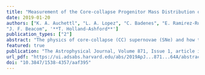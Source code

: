 ```yaml
---                                                                                                                                                                                            
title: "Measurement of the Core-collapse Progenitor Mass Distribution of the Small Magellanic Cloud"                                      
date: 2019-01-20                                                                                                                                                   
authors: ["K. A. Auchettl", "L. A. Lopez", "C. Badenes", "E. Ramirez-Ruiz", 
"J. F. Beacom", '**T. Holland-Ashford**']                                                                                                         
publication_types: ["2"]                                                                                                                                                                       
abstract: "The physics of core-collapse (CC) supernovae (SNe) and how the explosions depend on progenitor properties are central questions in astronomy. For only a handful of SNe, the progenitor star has been identified in pre-explosion images. Supernova remnants (SNRs), which are observed long after the original SN event, provide a unique opportunity to increase the number of progenitor measurements. Here we systematically examine the stellar populations in the vicinities of 23 known SNRs in the Small Magellanic Cloud (SMC) using the star formation history (SFH) maps of Harris & Zaritsky. We combine the results with constraints on the SNR metal abundances and environment from X-ray and optical observations. We find that 22 SNRs in the SMC have local SFHs and properties consistent with a CC explosion, several of which are likely to have been high-mass progenitors. This result supports recent theoretical findings that high-mass progenitors can produce successful explosions. We estimate the mass distribution of the CC progenitors and find that this distribution is similar to a Salpeter IMF (within the uncertainties), while this result is shallower than the mass distribution found in M31 and M33 by Jennings et al. and Díaz-Rodríguez et al. using a similar approach. Additionally, we find that a number of the SMC SNRs exhibit a burst of star formation between 50 and 200 Myr ago. As these sources are likely CC, this signature may be indicative of massive stars undergoing delayed CC as a consequence of binary interaction, rapid rotation, or low metallicity. In addition, the lack of Type Ia SNRs in the SMC is possibly a result of the short visibility times of these sources, as they may fall below the sensitivity limits of current radio observations."                                                                
featured: true                                                                                                                                                                                 
publication: "The Astrophysical Journal, Volume 871, Issue 1, article id. 64, 23 pp. (2019)."                                                                                                                               
url_pdf: "https://ui.adsabs.harvard.edu/abs/2019ApJ...871...64A/abstract"                                                                                                                               
doi: "10.3847/1538-4357/aaf395"                                                                                                                                                                         
---    
```

